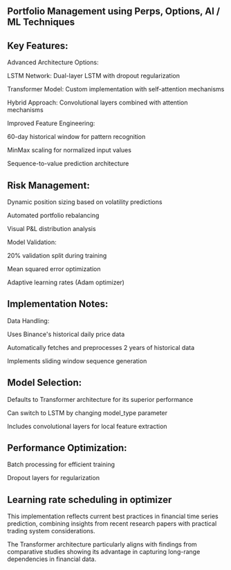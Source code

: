 
## Portfolio Management using Perps, Options, AI / ML Techniques

## Key Features:

Advanced Architecture Options:

LSTM Network: Dual-layer LSTM with dropout regularization

Transformer Model: Custom implementation with self-attention mechanisms

Hybrid Approach: Convolutional layers combined with attention mechanisms

Improved Feature Engineering:

60-day historical window for pattern recognition

MinMax scaling for normalized input values

Sequence-to-value prediction architecture

## Risk Management:

Dynamic position sizing based on volatility predictions

Automated portfolio rebalancing

Visual P&L distribution analysis

Model Validation:

20% validation split during training

Mean squared error optimization

Adaptive learning rates (Adam optimizer)

## Implementation Notes:

Data Handling:

Uses Binance's historical daily price data

Automatically fetches and preprocesses 2 years of historical data

Implements sliding window sequence generation

## Model Selection:

Defaults to Transformer architecture for its superior performance

Can switch to LSTM by changing model_type parameter

Includes convolutional layers for local feature extraction

## Performance Optimization:

Batch processing for efficient training

Dropout layers for regularization

## Learning rate scheduling in optimizer

This implementation reflects current best practices in financial time series prediction, combining insights from recent research papers with practical trading system considerations. 

The Transformer architecture particularly aligns with findings from comparative studies showing its advantage in capturing long-range dependencies in financial data.

